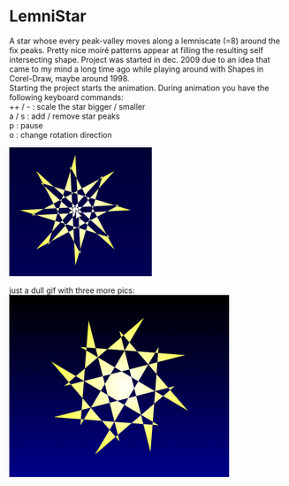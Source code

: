 # LemniStar
A star whose every peak-valley moves along a lemniscate (=8) around the fix peaks.
Pretty nice moiré patterns appear at filling the resulting self intersecting shape.
Project was started in dec. 2009 due to an idea that came to my mind a long time
ago while playing around with Shapes in Corel-Draw, maybe around 1998.  
Starting the project starts the animation. During animation you have the following
keyboard commands:  
++ / - : scale the star bigger / smaller  
a / s : add / remove star peaks  
p     : pause  
o     : change rotation direction  
  
![LemniStar Image](LemniStar.png "LemniStar Image")  
  
just a dull gif with three more pics:  
![LemniStar-gif Image](LemniStarAnim.gif "LemniStar-gif Image")  
